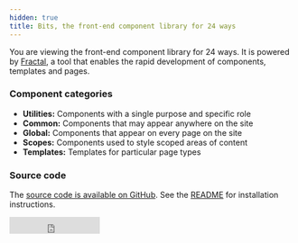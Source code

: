 ```yaml
---
hidden: true
title: Bits, the front-end component library for 24 ways
---
```

You are viewing the front-end component library for 24 ways. It is powered by [Fractal](http://fractal.build), a tool that enables the rapid development of components, templates and pages.

### Component categories

  * **Utilities:** Components with a single purpose and specific role
  * **Common:** Components that may appear anywhere on the site
  * **Global:** Components that appear on every page on the site
  * **Scopes:** Components used to style scoped areas of content
  * **Templates:** Templates for particular page types

### Source code

The [source code is available on GitHub](https://github.com/24ways/frontend). See the [README](https://github.com/24ways/frontend/blob/master/README.md) for installation instructions.

<iframe src="https://ghbtns.com/github-btn.html?user=24ways&repo=frontend&type=star&count=true&size=large" frameborder="0" scrolling="0" width="160px" height="30px"></iframe>

